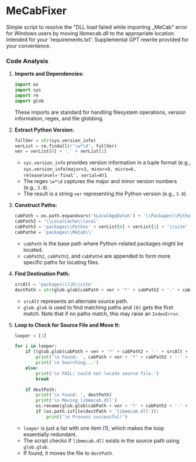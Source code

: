 # MeCabFixer
Simple script to resolve the "DLL load failed while importing _MeCab" error for Windows users by moving libmecab.dll to the appropriate location. Intended for your 'requirements.txt'. Supplemental GPT rewrite provided for your convenience.

### Code Analysis

1. **Imports and Dependencies:**
   ```python
   import os
   import sys
   import re
   import glob
   ```

   These imports are standard for handling filesystem operations, version information, regex, and file globbing.

2. **Extract Python Version:**
   ```python
   fullVer = str(sys.version_info)
   verList = re.findall(r'\w*\d', fullVer)
   ver = verList[0] + '.' + verList[1]
   ```

   - `sys.version_info` provides version information in a tuple format (e.g., `sys.version_info(major=3, minor=9, micro=6, releaselevel='final', serial=0)`).
   - The regex `\w*\d` captures the major and minor version numbers (e.g., `3.9`).
   - The result is a string `ver` representing the Python version (e.g., `3.9`).

3. **Construct Paths:**
   ```python
   cabPath = os.path.expandvars('%LocalAppData%') + '\\Packages\\PythonSoftwareFoundation.Python.'
   cabPath2 = '\\LocalCache\\local'
   cabPath3 = 'packages\\Python' + verList[0] + verList[1] + '\\site'
   cabPath4 = 'packages\\MeCab\\'
   ```

   - `cabPath` is the base path where Python-related packages might be located.
   - `cabPath2`, `cabPath3`, and `cabPath4` are appended to form more specific paths for locating files.

4. **Find Destination Path:**
   ```python
   srcAlt = 'packages\\lib\\site'
   destPath = str(glob.glob(cabPath + ver + '*' + cabPath2 + '-' + cabPath3 + '-' + cabPath4)[0])
   ```

   - `srcAlt` represents an alternate source path.
   - `glob.glob` is used to find matching paths and `[0]` gets the first match. Note that if no paths match, this may raise an `IndexError`.

5. **Loop to Check for Source File and Move It:**
   ```python
   looper = [1]

   for i in looper:
       if ((glob.glob(cabPath + ver + '*' + cabPath2 + '-' + srcAlt + '-' + cabPath4 + 'libmecab.dll'))):
           print('\n Found: ', cabPath + ver + '*' + cabPath2 + '-' + srcAlt + '-' + cabPath4 + 'libmecab.dll')
           print('\n Searching...')
       else:
           print('\n FAIL: Could not locate source file.')
           break

       if destPath:
           print('\n Found: ', destPath)
           print('\n Moving libmecab.dll')
           os.rename(glob.glob(cabPath + ver + '*' + cabPath2 + '-' + srcAlt + '-' + cabPath4  + 'libmecab.dll')[0], destPath + 'libmecab.dll')
           if (os.path.isfile(destPath + 'libmecab.dll')):
               print('\n Process successful!')
   ```

   - `looper` is just a list with one item (1), which makes the loop essentially redundant.
   - The script checks if `libmecab.dll` exists in the source path using `glob.glob`.
   - If found, it moves the file to `destPath`.

